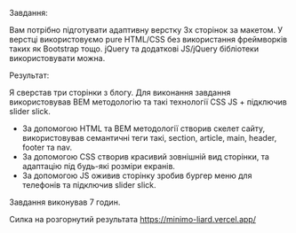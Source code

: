 Завдання:

Вам потрібно підготувати адаптивну верстку 3х сторінок за макетом.
У верстці використовуємо pure HTML/CSS без використання фреймворків таких як Bootstrap тощо. jQuery та додаткові JS/jQuery бібліотеки використовувати можна.

Результат:

Я сверстав три сторінки з блогу. Для виконання завдання використовував BEM методологію та такі технології CSS JS + підключив slider slick. 

- За допомогою HTML та BEM методології створив скелет сайту, використовував семантичні теги такі, section, article, main, header, footer та nav.
- За допомогою CSS створив красивий зовнішній вид сторінки, та адаптацію під будь-які розміри екранів.
- За допомогою JS оживив сторінку зробив бургер меню для телефонів та підключив slider slick. 

Завдання виконував 7 годин.

Силка на розгорнутий результата https://minimo-liard.vercel.app/
